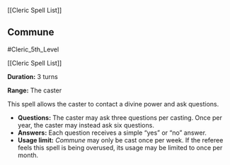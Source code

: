 [[Cleric Spell List]]

## Commune

#Cleric_5th_Level 

[[Cleric Spell List]]

**Duration:** 3 turns

**Range:** The caster

This spell allows the caster to contact a divine power and ask questions.

- **Questions:** The caster may ask three questions per casting. Once per year, the caster may instead ask six questions.
- **Answers:** Each question receives a simple “yes” or “no” answer.
- **Usage limit:** *Commune* may only be cast once per week. If the referee feels this spell is being overused, its usage may be limited to once per month.